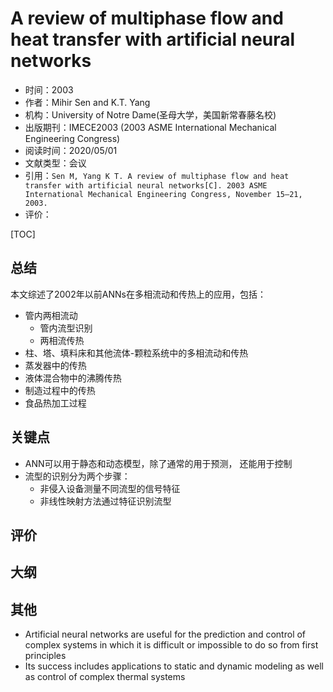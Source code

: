 # A review of multiphase flow and heat transfer with artificial neural networks

* 时间：2003
* 作者：Mihir Sen and K.T. Yang
* 机构：University of Notre Dame(圣母大学，美国新常春藤名校)
* 出版期刊：IMECE2003 (2003 ASME International Mechanical Engineering Congress)
* 阅读时间：2020/05/01
* 文献类型：会议
* 引用：``Sen M, Yang K T. A review of multiphase flow and heat transfer with artificial neural networks[C]. 2003 ASME International Mechanical Engineering Congress, November 15–21, 2003.``
* 评价：

[TOC]

## 总结

本文综述了2002年以前ANNs在多相流动和传热上的应用，包括：

- 管内两相流动
  - 管内流型识别
  - 两相流传热
- 柱、塔、填料床和其他流体-颗粒系统中的多相流动和传热
- 蒸发器中的传热
- 液体混合物中的沸腾传热
- 制造过程中的传热
- 食品热加工过程

## 关键点

- ANN可以用于静态和动态模型，除了通常的用于预测， 还能用于控制
- 流型的识别分为两个步骤：
  - 非侵入设备测量不同流型的信号特征
  - 非线性映射方法通过特征识别流型

## 评价



## 大纲



## 其他

- Artificial neural networks are useful for the prediction and control of complex systems in which it is difficult or impossible to do so from first principles
- Its success includes applications to static and dynamic modeling as well as control of complex thermal systems